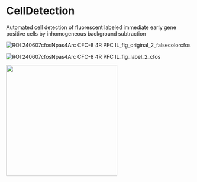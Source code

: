 # CellDetection
Automated cell detection of fluorescent labeled immediate early gene positive cells by inhomogeneous background subtraction


![ROI 240607cfosNpas4Arc CFC-8 4R PFC IL_fig_original_2_falsecolorcfos](https://github.com/user-attachments/assets/5b65a978-71ae-4598-b2a5-1c985ea7c02f)

![ROI 240607cfosNpas4Arc CFC-8 4R PFC IL_fig_label_2_cfos](https://github.com/user-attachments/assets/6b1de6f9-f860-4d8c-8e48-2e9ac44ce07d)

<img src="https://github.com/user-attachments/assets/5b65a978-71ae-4598-b2a5-1c985ea7c02f"  width="300" height="300">
